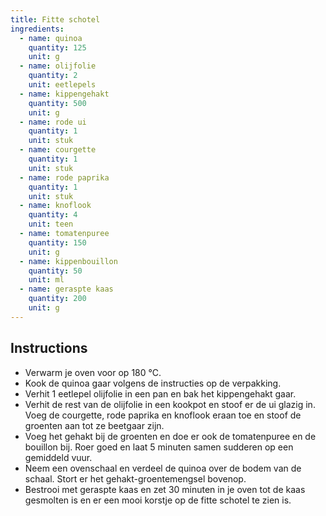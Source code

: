 ```yaml
---
title: Fitte schotel
ingredients:
  - name: quinoa
    quantity: 125
    unit: g
  - name: olijfolie
    quantity: 2
    unit: eetlepels
  - name: kippengehakt
    quantity: 500
    unit: g
  - name: rode ui
    quantity: 1
    unit: stuk
  - name: courgette
    quantity: 1
    unit: stuk
  - name: rode paprika
    quantity: 1
    unit: stuk
  - name: knoflook
    quantity: 4
    unit: teen
  - name: tomatenpuree
    quantity: 150
    unit: g
  - name: kippenbouillon
    quantity: 50
    unit: ml
  - name: geraspte kaas
    quantity: 200
    unit: g
---
```


<Recipe />

## Instructions
  - Verwarm je oven voor op 180 °C.
  - Kook de quinoa gaar volgens de instructies op de verpakking.
  - Verhit 1 eetlepel olijfolie in een pan en bak het kippengehakt gaar.
  - Verhit de rest van de olijfolie in een kookpot en stoof er de ui glazig in. Voeg de courgette, rode paprika en knoflook eraan toe en stoof de groenten aan tot ze beetgaar zijn.
  - Voeg het gehakt bij de groenten en doe er ook de tomatenpuree en de bouillon bij. Roer goed en laat 5 minuten samen sudderen op een gemiddeld vuur.
  - Neem een ovenschaal en verdeel de quinoa over de bodem van de schaal. Stort er het gehakt-groentemengsel bovenop.
  - Bestrooi met geraspte kaas en zet 30 minuten in je oven tot de kaas gesmolten is en er een mooi korstje op de fitte schotel te zien is.
